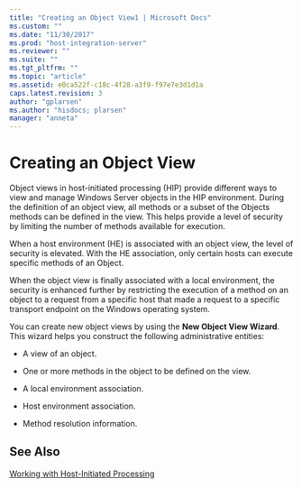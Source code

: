 ```yaml
---
title: "Creating an Object View1 | Microsoft Docs"
ms.custom: ""
ms.date: "11/30/2017"
ms.prod: "host-integration-server"
ms.reviewer: ""
ms.suite: ""
ms.tgt_pltfrm: ""
ms.topic: "article"
ms.assetid: e0ca522f-c18c-4f28-a3f9-f97e7e3d1d1a
caps.latest.revision: 3
author: "gplarsen"
ms.author: "hisdocs; plarsen"
manager: "anneta"
---
```

# Creating an Object View
Object views in host-initiated processing (HIP) provide different ways to view and manage Windows Server objects in the HIP environment. During the definition of an object view, all methods or a subset of the Objects methods can be defined in the view. This helps provide a level of security by limiting the number of methods available for execution.  
  
 When a host environment (HE) is associated with an object view, the level of security is elevated. With the HE association, only certain hosts can execute specific methods of an Object.  
  
 When the object view is finally associated with a local environment, the security is enhanced further by restricting the execution of a method on an object to a request from a specific host that made a request to a specific transport endpoint on the Windows operating system.  
  
 You can create new object views by using the **New Object View Wizard**. This wizard helps you construct the following administrative entities:  
  
-   A view of an object.  
  
-   One or more methods in the object to be defined on the view.  
  
-   A local environment association.  
  
-   Host environment association.  
  
-   Method resolution information.  
  
## See Also  
 [Working with Host-Initiated Processing](../core/working-with-host-initiated-processing1.md)